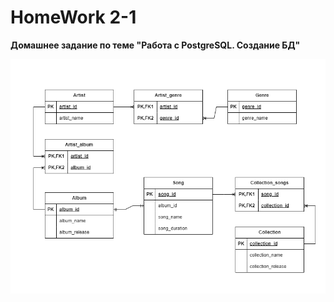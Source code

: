# HomeWork 2-1

**Домашнее задание по теме "Работа с PostgreSQL. Создание БД"**

![](HomeWorkData-2-1.drawio.png)